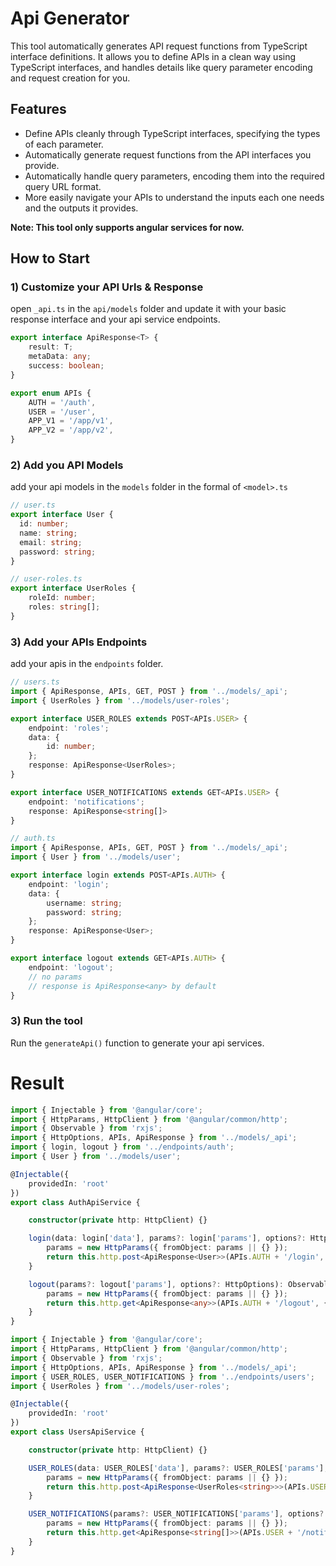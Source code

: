 # Api Generator

This tool automatically generates API request functions from TypeScript interface definitions. It allows you to define APIs in a clean way using TypeScript interfaces, and handles details like query parameter encoding and request creation for you.

## Features
- Define APIs cleanly through TypeScript interfaces, specifying the types of each parameter.
- Automatically generate request functions from the API interfaces you provide.
- Automatically handle query parameters, encoding them into the required query URL format.
- More easily navigate your APIs to understand the inputs each one needs and the outputs it provides.


**Note: This tool only supports angular services for now.**

## How to Start

### 1) Customize your API Urls & Response

open `_api.ts` in the `api/models` folder and update it with your basic response interface and your api service
endpoints.

```ts
export interface ApiResponse<T> {
    result: T;
    metaData: any;
    success: boolean;
}

export enum APIs {
    AUTH = '/auth',
    USER = '/user',
    APP_V1 = '/app/v1',
    APP_V2 = '/app/v2',
}
```

### 2) Add you API Models
add your api models in the `models` folder in the formal of `<model>.ts`

```ts
// user.ts
export interface User {
  id: number;
  name: string;
  email: string;
  password: string;
}
```

```ts
// user-roles.ts
export interface UserRoles {
    roleId: number;
    roles: string[];
}
```

### 3) Add your APIs Endpoints
add your apis in the `endpoints` folder.

```ts
// users.ts
import { ApiResponse, APIs, GET, POST } from '../models/_api';
import { UserRoles } from '../models/user-roles';

export interface USER_ROLES extends POST<APIs.USER> {
    endpoint: 'roles';
    data: {
        id: number;
    };
    response: ApiResponse<UserRoles>;
}

export interface USER_NOTIFICATIONS extends GET<APIs.USER> {
    endpoint: 'notifications';
    response: ApiResponse<string[]>
}
```

```ts
// auth.ts
import { ApiResponse, APIs, GET, POST } from '../models/_api';
import { User } from '../models/user';

export interface login extends POST<APIs.AUTH> {
    endpoint: 'login';
    data: {
        username: string;
        password: string;
    };
    response: ApiResponse<User>;
}

export interface logout extends GET<APIs.AUTH> {
    endpoint: 'logout';
    // no params
    // response is ApiResponse<any> by default
}
```

### 3) Run the tool
Run the `generateApi()` function to generate your api services.

# Result
```ts
import { Injectable } from '@angular/core';
import { HttpParams, HttpClient } from '@angular/common/http';
import { Observable } from 'rxjs';
import { HttpOptions, APIs, ApiResponse } from '../models/_api';
import { login, logout } from '../endpoints/auth';
import { User } from '../models/user';

@Injectable({
    providedIn: 'root'
})
export class AuthApiService {

    constructor(private http: HttpClient) {}

    login(data: login['data'], params?: login['params'], options?: HttpOptions): Observable<ApiResponse<User>> {
        params = new HttpParams({ fromObject: params || {} });
        return this.http.post<ApiResponse<User>>(APIs.AUTH + '/login', data, { params, ...options });
    }

    logout(params?: logout['params'], options?: HttpOptions): Observable<ApiResponse<any>> {
        params = new HttpParams({ fromObject: params || {} });
        return this.http.get<ApiResponse<any>>(APIs.AUTH + '/logout', { params, ...options });
    }
}
```

```ts
import { Injectable } from '@angular/core';
import { HttpParams, HttpClient } from '@angular/common/http';
import { Observable } from 'rxjs';
import { HttpOptions, APIs, ApiResponse } from '../models/_api';
import { USER_ROLES, USER_NOTIFICATIONS } from '../endpoints/users';
import { UserRoles } from '../models/user-roles';

@Injectable({
    providedIn: 'root'
})
export class UsersApiService {

    constructor(private http: HttpClient) {}

    USER_ROLES(data: USER_ROLES['data'], params?: USER_ROLES['params'], options?: HttpOptions): Observable<ApiResponse<UserRoles<string>>> {
        params = new HttpParams({ fromObject: params || {} });
        return this.http.post<ApiResponse<UserRoles<string>>>(APIs.USER + '/roles', data, { params, ...options });
    }

    USER_NOTIFICATIONS(params?: USER_NOTIFICATIONS['params'], options?: HttpOptions): Observable<ApiResponse<string[]>> {
        params = new HttpParams({ fromObject: params || {} });
        return this.http.get<ApiResponse<string[]>>(APIs.USER + '/notifications', { params, ...options });
    }
}
```
